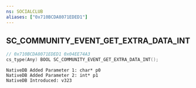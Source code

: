 ```yaml
---
ns: SOCIALCLUB
aliases: ["0x710BCDA8071EDED1"]
---
```

## SC_COMMUNITY_EVENT_GET_EXTRA_DATA_INT

```c
// 0x710BCDA8071EDED1 0x04EE74A3
cs_type(Any) BOOL SC_COMMUNITY_EVENT_GET_EXTRA_DATA_INT();
```

```
NativeDB Added Parameter 1: char* p0
NativeDB Added Parameter 2: int* p1
NativeDB Introduced: v323
```

